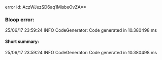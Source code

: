 error id: AczWJezSD6aq1MisbeOvZA==
### Bloop error:

25/06/17 23:59:24 INFO CodeGenerator: Code generated in 10.380498 ms
#### Short summary: 

25/06/17 23:59:24 INFO CodeGenerator: Code generated in 10.380498 ms